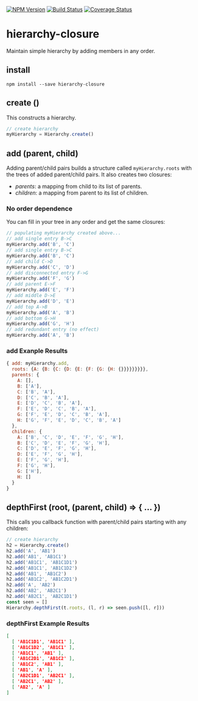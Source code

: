 [![NPM Version](https://badge.fury.io/js/hierarchy-closure.png)](https://npmjs.org/package/hierarchy-closure)
[![Build Status](https://travis-ci.org/ericprud/hierarchy-closure.svg?branch=master)](https://travis-ci.org/ericprud/hierarchy-closure)
[![Coverage Status](https://coveralls.io/repos/github/ericprud/hierarchy-closure/badge.svg?branch=master)](https://coveralls.io/github/ericprud/hierarchy-closure?branch=master)

# hierarchy-closure
Maintain simple hierarchy by adding members in any order.


## install

```
npm install --save hierarchy-closure
```

## create ()

This constructs a hierarchy.

``` javascript
// create hierarchy
myHierarchy = Hierarchy.create()
```

## add (parent, child)

Adding parent/child pairs builds a structure called `myHierarchy.roots` with the trees of added parent/child pairs.
It also creates two closures:
- *parents*: a mapping from child to its list of parents.
- *children*: a mapping from parent to its list of children.

### No order dependence

You can fill in your tree in any order and get the same closures:

``` javascript
// populating myHierarchy created above...
// add single entry B->C
myHierarchy.add('B', 'C')
// add single entry B->C
myHierarchy.add('B', 'C')
// add child C->D
myHierarchy.add('C', 'D')
// add disconnected entry F->G
myHierarchy.add('F', 'G')
// add parent E->F
myHierarchy.add('E', 'F')
// add middle D->E
myHierarchy.add('D', 'E')
// add top A->B
myHierarchy.add('A', 'B')
// add bottom G->H
myHierarchy.add('G', 'H')
// add redundant entry (no effect)
myHierarchy.add('A', 'B')
```

### add Exanple Results

``` javascript
{ add: myHierarchy.add,
  roots: {A: {B: {C: {D: {E: {F: {G: {H: {}}}}}}}}},
  parents: {
    A: [],
    B: ['A'],
    C: ['B', 'A'],
    D: ['C', 'B', 'A'],
    E: ['D', 'C', 'B', 'A'],
    F: ['E', 'D', 'C', 'B', 'A'],
    G: ['F', 'E', 'D', 'C', 'B', 'A'],
    H: ['G', 'F', 'E', 'D', 'C', 'B', 'A']
  },
  children: {
    A: ['B', 'C', 'D', 'E', 'F', 'G', 'H'],
    B: ['C', 'D', 'E', 'F', 'G', 'H'],
    C: ['D', 'E', 'F', 'G', 'H'],
    D: ['E', 'F', 'G', 'H'],
    E: ['F', 'G', 'H'],
    F: ['G', 'H'],
    G: ['H'],
    H: []
  }
}
```

## depthFirst (root, (parent, child) => { ... })

This calls you callback function with parent/child pairs starting with any children:

``` javascript
// create hierarchy
h2 = Hierarchy.create()
h2.add('A', 'AB1')
h2.add('AB1', 'AB1C1')
h2.add('AB1C1', 'AB1C1D1')
h2.add('AB1C1', 'AB1C1D2')
h2.add('AB1', 'AB1C2')
h2.add('AB1C2', 'AB1C2D1')
h2.add('A', 'AB2')
h2.add('AB2', 'AB2C1')
h2.add('AB2C1', 'AB2C1D1')
const seen = []
Hierarchy.depthFirst(t.roots, (l, r) => seen.push([l, r]))
```

### depthFirst Example Results

``` JSON
[
  [ 'AB1C1D1', 'AB1C1' ],
  [ 'AB1C1D2', 'AB1C1' ],
  [ 'AB1C1', 'AB1' ],
  [ 'AB1C2D1', 'AB1C2' ],
  [ 'AB1C2', 'AB1' ],
  [ 'AB1', 'A' ],
  [ 'AB2C1D1', 'AB2C1' ],
  [ 'AB2C1', 'AB2' ],
  [ 'AB2', 'A' ]
]
```
